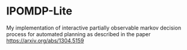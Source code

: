 # IPOMDP-Lite
My implementation of interactive partially observable markov decision process for automated planning as described in the paper https://arxiv.org/abs/1304.5159
